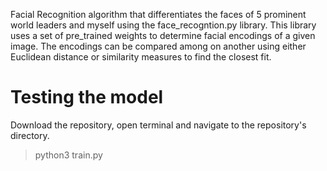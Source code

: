 Facial Recognition algorithm that differentiates the faces of 5 prominent world leaders and myself using the face_recogntion.py library.
This library uses a set of pre_trained weights to determine facial encodings of a given image. The encodings can be compared among on another using either Euclidean distance or similarity measures to find the closest fit.

# Testing the model
Download the repository, open terminal and navigate to the repository's directory.
>python3 train.py

